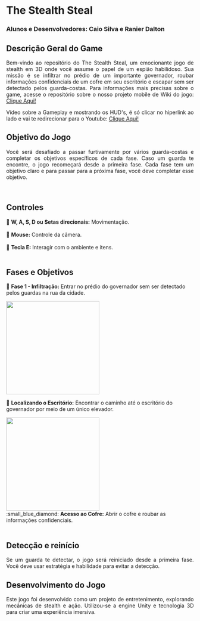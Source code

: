 # The Stealth Steal
### Alunos e Desenvolvedores: Caio Silva e Ranier Dalton 

## Descrição Geral do Game
<p align="justify"> 
	Bem-vindo ao repositório do The Stealth Steal, um emocionante jogo de stealth em 3D onde você assume o papel de um espião habilidoso. Sua missão é se infiltrar no prédio de um importante governador, roubar informações confidenciais de um cofre em seu escritório e escapar sem ser detectado pelos guarda-costas. Para informações mais precisas sobre o game, acesse o repositório sobre o nosso projeto mobile de Wiki do jogo: <a href="https://github.com/RanierDC/StealthStealMobile">Clique Aqui!</a>
</p>
<p align="justify"> 
	Vídeo sobre a Gameplay e mostrando os HUD's, é só clicar no hiperlink ao lado e vai te redirecionar para o Youtube: <a href="https://youtu.be/6X3APEHs4Bk">Clique Aqui!</a>
</p>

## Objetivo do Jogo
<p align="justify"> 
	Você será desafiado a passar furtivamente por vários guarda-costas e completar os objetivos específicos de cada fase. Caso um guarda te encontre, o jogo recomeçará desde a primeira fase. Cada fase tem um objetivo claro e para passar para a próxima fase, você deve completar esse objetivo.
</p>
<br>

## Controles
:small_blue_diamond: <b>W, A, S, D ou Setas direcionais:</b>  Movimentação.
<br>
<br>
:small_blue_diamond: <b>Mouse:</b> Controle da câmera.
<br>
<br>
:small_blue_diamond: <b>Tecla E:</b> Interagir com o ambiente e itens.
<br>
<br>

## Fases e Objetivos
:small_blue_diamond: <b>Fase 1 - Infiltração:</b> Entrar no prédio do governador sem ser detectado pelos guardas na rua da cidade.
<br>

<img height="250px" src="https://github.com/RanierDC/The-Stealth-Steal/assets/90422755/8f62a20a-c890-4b7f-9224-4d3ec2089c13"/>

<br>

:small_blue_diamond: <b>Localizando o Escritório:</b> Encontrar o caminho até o escritório do governador por meio de um único elevador.
<br>

<img height="250px" src="https://github.com/RanierDC/The-Stealth-Steal/assets/90422755/07aa8ced-3c5d-4139-bb88-759a1f148b6c"/>

<br>
:small_blue_diamond: <b>Acesso ao Cofre:</b>  Abrir o cofre e roubar as informações confidenciais.
<br>
<br>

## Detecção e reinício
<p align="justify"> 
	Se um guarda te detectar, o jogo será reiniciado desde a primeira fase. Você deve usar estratégia e habilidade para evitar a detecção.
</p>

## Desenvolvimento do Jogo
<p align="justify"> 
	Este jogo foi desenvolvido como um projeto de entretenimento, explorando mecânicas de stealth e ação. Utilizou-se a engine Unity e tecnologia 3D para criar uma experiência imersiva.
</p>

